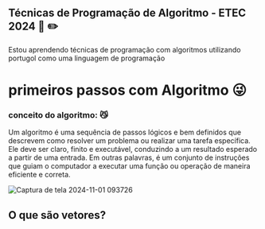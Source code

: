 ## Técnicas de Programação de Algoritmo - ETEC 2024 :open_book:	:pencil2:	

Estou aprendendo técnicas de programação com algoritmos utilizando portugol como uma linguagem de programação

# primeiros passos com Algoritmo :stuck_out_tongue_winking_eye:	
### conceito do algoritmo: :smirk_cat:	


Um algoritmo é uma sequência de passos lógicos e bem definidos que descrevem como resolver um problema ou realizar uma tarefa específica. Ele deve ser claro, finito e executável, conduzindo a um resultado esperado a partir de uma entrada. Em outras palavras, é um conjunto de instruções que guiam o computador a executar uma função ou operação de maneira eficiente e correta.

![Captura de tela 2024-11-01 093726](https://github.com/user-attachments/assets/c10efd16-5bd5-4aaa-825f-3a10db4835a7)

## O que são vetores?

